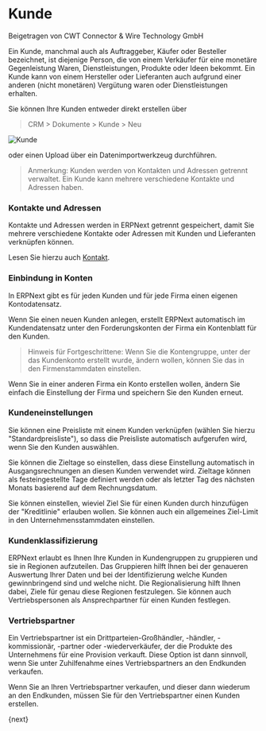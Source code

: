 <!-- add-breadcrumbs -->
# Kunde
<span class="text-muted contributed-by">Beigetragen von CWT Connector & Wire Technology GmbH</span>

Ein Kunde, manchmal auch als Auftraggeber, Käufer oder Besteller bezeichnet, ist diejenige Person, die von einem Verkäufer für eine monetäre Gegenleistung Waren, Dienstleistungen, Produkte oder Ideen bekommt. Ein Kunde kann von einem Hersteller oder Lieferanten auch aufgrund einer anderen (nicht monetären) Vergütung waren oder Dienstleistungen erhalten.

Sie können Ihre Kunden entweder direkt erstellen über

> CRM > Dokumente > Kunde > Neu

<img class="screenshot" alt="Kunde" src="/docs/assets/img/crm/create-customer.gif">

oder einen Upload über ein Datenimportwerkzeug durchführen.

> Anmerkung: Kunden werden von Kontakten und Adressen getrennt verwaltet. Ein Kunde kann mehrere verschiedene Kontakte und Adressen haben.

### Kontakte und Adressen

Kontakte und Adressen werden in ERPNext getrennt gespeichert, damit Sie mehrere verschiedene Kontakte oder Adressen mit Kunden und Lieferanten verknüpfen können.

Lesen Sie hierzu auch [Kontakt](/docs/user/manual/de/CRM/contact.html).

### Einbindung in Konten

In ERPNext gibt es für jeden Kunden und für jede Firma einen eigenen Kontodatensatz.

Wenn Sie einen neuen Kunden anlegen, erstellt ERPNext automatisch im Kundendatensatz unter den Forderungskonten der Firma ein Kontenblatt für den Kunden.

> Hinweis für Fortgeschrittene: Wenn Sie die Kontengruppe, unter der das Kundenkonto erstellt wurde, ändern wollen, können Sie das in den Firmenstammdaten einstellen.

Wenn Sie in einer anderen Firma ein Konto erstellen wollen, ändern Sie einfach die Einstellung der Firma und speichern Sie den Kunden erneut.

### Kundeneinstellungen

Sie können eine Preisliste mit einem Kunden verknüpfen (wählen Sie hierzu "Standardpreisliste"), so dass die Preisliste automatisch aufgerufen wird, wenn Sie den Kunden auswählen.

Sie können die Zieltage so einstellen, dass diese Einstellung automatisch in Ausgangsrechnungen an diesen Kunden verwendet wird. Zieltage können als festeingestellte Tage definiert werden oder als letzter Tag des nächsten Monats  basierend auf dem Rechnungsdatum.

Sie können einstellen, wieviel Ziel Sie für einen Kunden durch hinzufügen der "Kreditlinie" erlauben wollen. Sie können auch ein allgemeines Ziel-Limit in den Unternehmensstammdaten einstellen. 

### Kundenklassifizierung

ERPNext erlaubt es Ihnen Ihre Kunden in Kundengruppen zu gruppieren und sie in Regionen aufzuteilen. Das Gruppieren hilft Ihnen bei der genaueren Auswertung Ihrer Daten und bei der Identifizierung welche Kunden gewinnbringend sind und welche nicht. Die Regionalisierung hilft Ihnen dabei, Ziele für genau diese Regionen festzulegen. Sie können auch Vertriebspersonen als Ansprechpartner für einen Kunden festlegen.

### Vertriebspartner

Ein Vertriebspartner ist ein Drittparteien-Großhändler, -händler, -kommissionär, -partner oder -wiederverkäufer, der die Produkte des Unternehmens für eine Provision verkauft. Diese Option ist dann sinnvoll, wenn Sie unter Zuhilfenahme eines Vertriebspartners an den Endkunden verkaufen.

Wenn Sie an Ihren Vertriebspartner verkaufen, und dieser dann wiederum an den Endkunden, müssen Sie für den Vertriebspartner einen Kunden erstellen.

{next}
